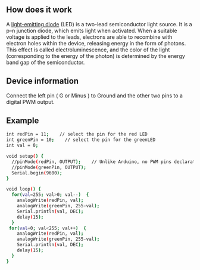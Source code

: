 ## How does it work
A [light-emitting diode](https://en.wikipedia.org/wiki/Light-emitting_diode) (LED) is a two-lead semiconductor light source. It is a p–n junction diode, which emits light when activated. When a suitable voltage is applied to the leads, electrons are able to recombine with electron holes within the device, releasing energy in the form of photons. This effect is called electroluminescence, and the color of the light (corresponding to the energy of the photon) is determined by the energy band gap of the semiconductor.


## Device information

Connect the left pin ( G or Minus ) to Ground and the other two pins to a digital PWM output.


## Example

``` bash
int redPin = 11;    // select the pin for the red LED
int greenPin = 10;    // select the pin for the greenLED
int val = 0;

void setup() {
  //pinMode(redPin, OUTPUT);    // Unlike Arduino, no PWM pins declaration needed in UDOO NEO
  //pinMode(greenPin, OUTPUT);
  Serial.begin(9600);
}

void loop() {
  for(val=255; val>0; val--)  {
    analogWrite(redPin, val);
    analogWrite(greenPin, 255-val);
    Serial.println(val, DEC);
    delay(15); 
  }
 for(val=0; val<255; val++)  {
    analogWrite(redPin, val);
    analogWrite(greenPin, 255-val);
    Serial.println(val, DEC);
    delay(15); 
  }
}
```
